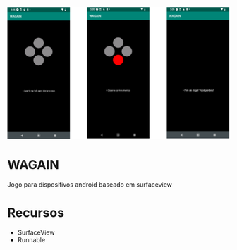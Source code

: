 <img src="img.png" />

# WAGAIN
Jogo para dispositivos android baseado em surfaceview


# Recursos
- SurfaceView
- Runnable
